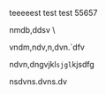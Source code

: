 teeeeest test test 55657

nmdb,ddsv
\



vndm,ndv,n,dvn.`dfv




ndvn,dngvjkl`sjgl`kjsdfg



nsdvns.dvns.dv
